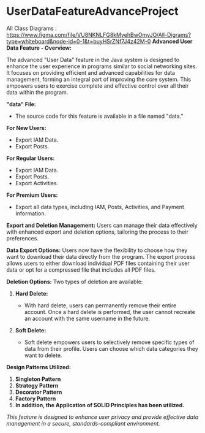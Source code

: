# UserDataFeatureAdvanceProject

All Class Diagrams  : https://www.figma.com/file/VU8NKNLFG8kMyehBwOmyJO/All-Digrams?type=whiteboard&node-id=0-1&t=buyHSrZNf7J4z42M-0
**Advanced User Data Feature - Overview:**

The advanced "User Data" feature in the Java system is designed to enhance the user experience in programs similar to social networking sites. It focuses on providing efficient and advanced capabilities for data management, forming an integral part of improving the core system. This empowers users to exercise complete and effective control over all their data within the program.

**"data" File:**
- The source code for this feature is available in a file named "data."

**For New Users:**
- Export IAM Data.
- Export Posts.

**For Regular Users:**
- Export IAM Data.
- Export Posts.
- Export Activities.

**For Premium Users:**
- Export all data types, including IAM, Posts, Activities, and Payment Information.

**Export and Deletion Management:**
Users can manage their data effectively with enhanced export and deletion options, tailoring the process to their preferences.

**Data Export Options:**
Users now have the flexibility to choose how they want to download their data directly from the program. The export process allows users to either download individual PDF files containing their user data or opt for a compressed file that includes all PDF files.

**Deletion Options:**
Two types of deletion are available:

1. **Hard Delete:**
   - With hard delete, users can permanently remove their entire account. Once a hard delete is performed, the user cannot recreate an account with the same username in the future.

2. **Soft Delete:**
   - Soft delete empowers users to selectively remove specific types of data from their profile. Users can choose which data categories they want to delete.


**Design Patterns Utilized:**
1. **Singleton Pattern**
2. **Strategy Pattern**
3. **Decorator Pattern**
4. **Factory Pattern**
5. **In addition, the Application of SOLID Principles has been utilized.**

*This feature is designed to enhance user privacy and provide effective data management in a secure, standards-compliant environment.*

